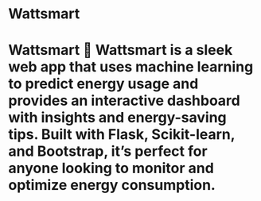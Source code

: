 # Wattsmart
# Wattsmart 🌟  Wattsmart is a sleek web app that uses machine learning to predict energy usage and provides an interactive dashboard with insights and energy-saving tips. Built with Flask, Scikit-learn, and Bootstrap, it’s perfect for anyone looking to monitor and optimize energy consumption. 
